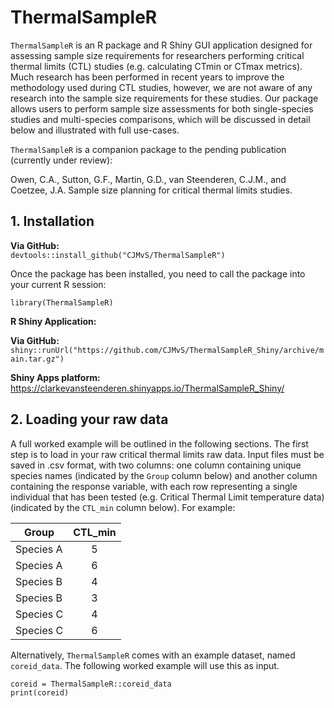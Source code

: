 # ThermalSampleR

`ThermalSampleR` is an R package and R Shiny GUI application designed for assessing sample size requirements for researchers performing critical thermal limits (CTL) studies (e.g. calculating CTmin or CTmax metrics). Much research has been performed in recent years to improve the methodology used during CTL studies, however, we are not aware of any research into the sample size requirements for these studies. Our package allows users to perform sample size assessments for both single-species studies and multi-species comparisons, which will be discussed in detail below and illustrated with full use-cases. 

`ThermalSampleR` is a companion package to the pending publication (currently under review): 

Owen, C.A., Sutton, G.F., Martin, G.D., van Steenderen, C.J.M., and Coetzee, J.A. Sample size planning for critical thermal limits studies. 


## 1. Installation

**Via GitHub:**       
`devtools::install_github("CJMvS/ThermalSampleR")`

Once the package has been installed, you need to call the package into your current R session: 

```{r}
library(ThermalSampleR)
```

**R Shiny Application:**      

**Via GitHub:**      
`shiny::runUrl("https://github.com/CJMvS/ThermalSampleR_Shiny/archive/main.tar.gz")`   

**Shiny Apps platform:**    
https://clarkevansteenderen.shinyapps.io/ThermalSampleR_Shiny/    

## 2. Loading your raw data 

A full worked example will be outlined in the following sections. The first step is to load in your raw critical thermal limits raw data. Input files must be saved in .csv format, with two columns: one column containing unique species names (indicated by the `Group` column below) and another column containing the response variable, with each row representing a single individual that has been tested (e.g. Critical Thermal Limit temperature data) (indicated by the `CTL_min` column below). For example:   

| Group     | CTL_min |
|-----------|:------------:|
| Species A |      5     |
| Species A |      6     |
| Species B |      4     |
| Species B |      3     |
| Species C |      4     |
| Species C |      6     |

Alternatively, `ThermalSampleR` comes with an example dataset, named `coreid_data`. The following worked example will use this as input.

```{r}
coreid = ThermalSampleR::coreid_data
print(coreid)
```
